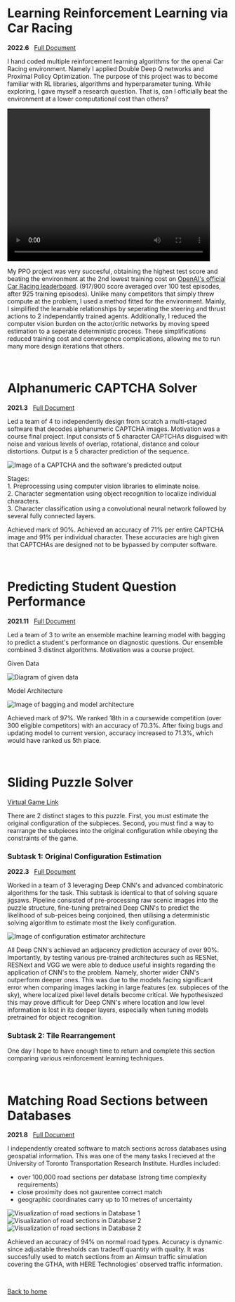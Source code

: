 &nbsp;
# Learning Reinforcement Learning via Car Racing

**2022.6** &nbsp; [Full Document](https://github.com/Ceudan/Car-Racing)

I hand coded multiple reinforcement learning algorithms for the openai Car Racing environment. Namely I applied Double Deep Q networks and Proximal Policy Optimization. The purpose of this project was to become familiar with RL libraries, algorithms and hyperparameter tuning. While exploring, I gave myself a research question. That is, can I officially beat the environment at a lower computational cost than others?

<video width="462" height="347" controls>
  <source src="images/PPO_Double_Agent.mp4" type="video/mp4">
Your browser does not support the video tag.
</video>

My PPO project was very succesful, obtaining the highest test score and beating the environment at the 2nd lowest training cost on [OpenAI's official Car Racing leaderboard](https://github.com/openai/gym/wiki/Leaderboard). (917/900 score averaged over 100 test episodes, after 925 training episodes). Unlike many competitors that simply threw compute at the problem, I used a method fitted for the environment. Mainly, I simplified the learnable relationships by seperating the steering and thrust actions to 2 independantly trained agents. Additionally, I reduced the computer vision burden on the actor/critic networks by moving speed estimation to a seperate deterministic process. These simplifications reduced training cost and convergence complications, allowing me to run many more design iterations that others. 

&nbsp;

# Alphanumeric CAPTCHA Solver

**2021.3** &nbsp; [Full Document](https://github.com/Ceudan/Alphanumeric-CAPTCHA-Solver)

Led a team of 4 to independently design from scratch a multi-staged software that decodes alphanumeric CAPTCHA images. Motivation was a course final project. Input consists of 5 character CAPTCHAs disguised with noise and various levels of overlap, rotational, distance and colour distortions. Output is a 5 character prediction of the sequence.

![Image of a CAPTCHA and the software's predicted output](images/output.png) 

Stages:
\
&#8291;1. Preprocessing using computer vision libraries to eliminate noise.
\
&#8291;2. Character segmentation using object recognition to localize individual characters.
\
&#8291;3. Character classification using a convolutional neural network followed by several fully connected layers.

Achieved mark of 90%. Achieved an accuracy of 71% per entire CAPTCHA image and 91% per individual character. These accuracies are high given that CAPTCHAs are designed not to be bypassed by computer software. 

&nbsp;

<!-- Skills Learned: computer vision libraries, image processing, deep-learning, generating custom train data -->

# Predicting Student Question Performance

**2021.11** &nbsp; [Full Document](https://github.com/Ceudan/Predicting-Student-Question-Performance)

Led a team of 3 to write an ensemble machine learning model with bagging to predict a student's performance on diagnostic questions. Our ensemble combined 3 distinct algorithms. Motivation was a course project.

Given Data

![Diagram of given data](images/sparse_matrix.png)

Model Architecture

![Image of bagging and model architecture](images/architecture.png)

Achieved mark of 97%. We ranked 18th in a coursewide competition (over 300 eligible competitors) with an accuracy of 70.3%. After fixing bugs and updating model to current version, accuracy increased to 71.3%, which would have ranked us 5th place.

&nbsp;

<!-- Skills Learned: pytorch, autograd, optimization, bagging, ensemble -->

# Sliding Puzzle Solver
[Virtual Game Link](https://www.proprofsgames.com/puzzle/sliding/mona-lisaq/)

There are 2 distinct stages to this puzzle. First, you must estimate the original configuration of the subpieces. Second, you must find a way to rearrange the subpieces into the original configuration while obeying the constraints of the game.

### Subtask 1: Original Configuration Estimation

**2022.3** &nbsp; [Full Document](https://github.com/Ceudan/Sliding-Puzzle-Solver/blob/main/README.pdf)

Worked in a team of 3 leveraging Deep CNN's and advanced combinatoric algorithms for the task. This subtask is identical to that of solving square jigsaws. Pipeline consisted of pre-processing raw scenic images into the puzzle structure, fine-tuning pretrained Deep CNN's to predict the likelihood of sub-peices being conjoined, then utilising a deterministic solving algorithm to estimate most the likely configuration.

![Image of configuration estimator architecture](images/Solver_Architecture.png)

All Deep CNN's achieved an adjacency prediction accuracy of over 90%. Importantly, by testing various pre-trained architectures such as RESNet, RESNext and VGG we were able to deduce useful insights regarding the application of CNN's to the problem. Namely, shorter wider CNN's outperform deeper ones. This was due to the models facing significant error when comparing images lacking in large features (ex. subpieces of the sky), where localized pixel level details become critical. We hypothesiszed this may prove difficult for Deep CNN's where location and low level information is lost in its deeper layers, especially when tuning models pretrained for object recognition. 


### Subtask 2: Tile Rearrangement
One day I hope to have enough time to return and complete this section comparing various reinforcement learning techniques.

&nbsp;

# Matching Road Sections between Databases

**2021.8** &nbsp; [Full Document](https://github.com/Ceudan/Match-Roads-Between-Databases)

I independently created software to match sections across databases using geospatial information. This was one of the many tasks I recieved at the University of Toronto Transportation Research Institute. Hurdles included:
- over 100,000 road sections per database (strong time complexity requirements)
- close proximity does not gaurentee correct match
- geographic coordinates carry up to 10 metres of uncertainty



![Visualization of road sections in Database 1](images/ex1_HERE.png) ![Visualization of road sections in Database 2](images/ex1_aimsun.png) ![Visualization of road sections in Database 2](images/ex1_match_background.png) 


Achieved an accuracy of 94% on normal road types. Accuracy is dynamic since adjustable thresholds can tradeoff quantity with quality. It was succesfully used to match sections from an Aimsun traffic simulation covering the GTHA, with HERE Technologies' observed traffic information.

<!-- Skills Learned: GeoPandas, GIS, shapefiles, search algorithms, matrix/array time dependancies-->

&nbsp;

[Back to home](/)
